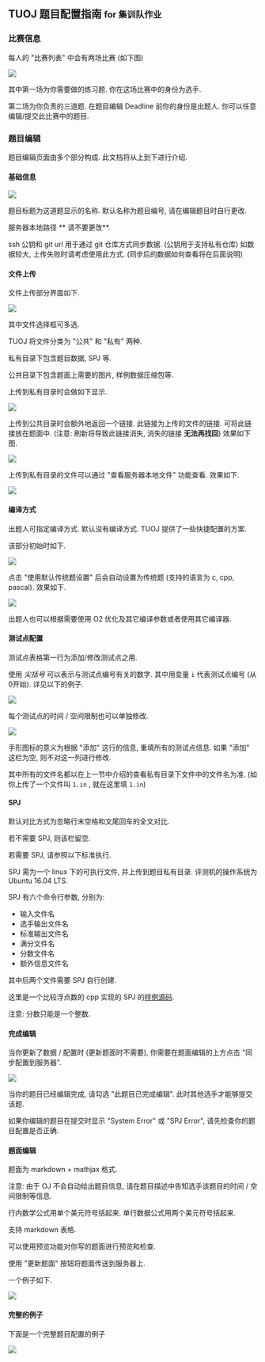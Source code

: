 <style>div#preview img { width: 100%; } </style>

## TUOJ 题目配置指南 <small> for 集训队作业 </small>
### 比赛信息
每人的 "比赛列表" 中会有两场比赛 (如下图)

![](/staticdata/tutorial/pics/contests.png)

其中第一场为你需要做的练习题. 你在这场比赛中的身份为选手.

第二场为你负责的三道题. 在题目编辑 Deadline 前你的身份是出题人. 你可以任意编辑/提交此比赛中的题目.

### 题目编辑
题目编辑页面由多个部分构成. 此文档将从上到下进行介绍.

#### 基础信息
![](/staticdata/tutorial/pics/title.png)

题目标题为这道题显示的名称. 默认名称为题目编号, 请在编辑题目时自行更改.

服务器本地路径 ** 请不要更改**.

ssh 公钥和 git url 用于通过 git 仓库方式同步数据. (公钥用于支持私有仓库) 如数据较大, 上传失败时请考虑使用此方式. (同步后的数据如何查看将在后面说明)

#### 文件上传
文件上传部分界面如下.

![](/staticdata/tutorial/pics/upload0.png)

其中文件选择框可多选.

TUOJ 将文件分类为 "公共" 和 "私有" 两种.

私有目录下包含题目数据, SPJ 等.

公共目录下包含题面上需要的图片, 样例数据压缩包等.

上传到私有目录时会做如下显示. 

![](/staticdata/tutorial/pics/upload1.png)

上传到公共目录时会额外地返回一个链接. 此链接为上传的文件的链接. 可将此链接放在题面中. (注意: 刷新将导致此链接消失, 消失的链接 **无法再找回**) 效果如下图.


![](/staticdata/tutorial/pics/uploadpublic.png)

上传到私有目录的文件可以通过 "查看服务器本地文件" 功能查看. 效果如下.

![](/staticdata/tutorial/pics/upload2.png)

#### 编译方式
出题人可指定编译方式. 默认没有编译方式. TUOJ 提供了一些快捷配置的方案. 

该部分初始时如下.

![](/staticdata/tutorial/pics/compile0.png)

点击 "使用默认传统题设置" 后会自动设置为传统题 (支持的语言为 c, cpp, pascal). 效果如下.


![](/staticdata/tutorial/pics/compile1.png)

出题人也可以根据需要使用 O2 优化及其它编译参数或者使用其它编译器. 

#### 测试点配置
测试点表格第一行为添加/修改测试点之用.

使用 *尖括号* 可以表示与测试点编号有关的数字. 其中用变量 `i` 代表测试点编号 (从0开始). 详见以下的例子.

![](/staticdata/tutorial/pics/cases0.png)

每个测试点的时间 / 空间限制也可以单独修改.

![](/staticdata/tutorial/pics/cases1.png)

手形图标的意义为根据 "添加" 这行的信息, 重填所有的测试点信息. 如果 "添加" 这栏为空, 则不对这一列进行修改.

其中所有的文件名都以在上一节中介绍的查看私有目录下文件中的文件名为准. (如你上传了一个文件叫 `1.in` , 就在这里填 `1.in`)

#### SPJ
默认对比方式为忽略行末空格和文尾回车的全文对比.

若不需要 SPJ, 则该栏留空.

若需要 SPJ, 请参照以下标准执行.

SPJ 需为一个 linux 下的可执行文件, 并上传到题目私有目录. 评测机的操作系统为 Ubuntu 16.04 LTS.

SPJ 有六个命令行参数, 分别为: 

* 输入文件名
* 选手输出文件名
* 标准输出文件名
* 满分文件名
* 分数文件名
* 额外信息文件名

其中后两个文件需要 SPJ 自行创建.

这里是一个比较浮点数的 cpp 实现的 SPJ 的[样例源码](https://oj.thusaac.org/staticdata/132.F7RvQtID9D241kUS/source/spj.cpp).

注意: 分数只能是一个整数.


#### 完成编辑
当你更新了数据 / 配置时 (更新题面时不需要), 你需要在题面编辑的上方点击 "同步配置到服务器".

![](/staticdata/tutorial/pics/finish.png)

当你的题目已经编辑完成, 请勾选 "此题目已完成编辑". 此时其他选手才能够提交该题.

如果你编辑的题目在提交时显示 "System Error" 或 "SPJ Error", 请先检查你的题目配置是否正确.

#### 题面编辑
题面为 markdown + mathjax 格式. 

注意: 由于 OJ 不会自动给出题目信息, 请在题目描述中告知选手该题目的时间 / 空间限制等信息.

行内数学公式用单个美元符号括起来. 单行数据公式用两个美元符号括起来.

支持 markdown 表格.

可以使用预览功能对你写的题面进行预览和检查.

使用 "更新题面" 按钮将题面传送到服务器上.

一个例子如下.

![](/staticdata/tutorial/pics/text.png)

#### 完整的例子
下面是一个完整题目配置的例子

![](/staticdata/tutorial/pics/fullsample.png)